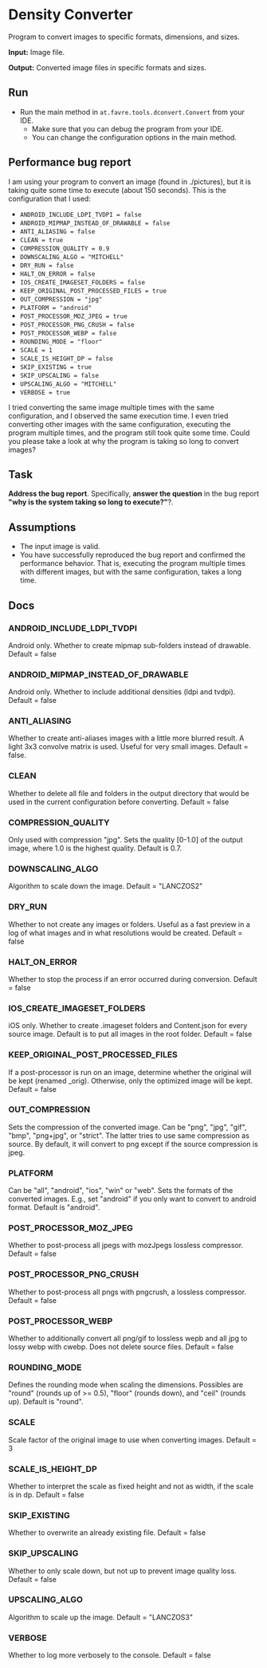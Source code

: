 # Density Converter
Program to convert images to specific formats, dimensions, and sizes.

**Input:** Image file.

**Output:** Converted image files in specific formats and sizes.

## Run

* Run the main method in `at.favre.tools.dconvert.Convert` from your IDE.
    * Make sure that you can debug the program from your IDE.
    * You can change the configuration options in the main method.

## Performance bug report
I am using your program to convert an image (found in ./pictures), but it is taking quite some time to execute (about 150 seconds). 
This is the configuration that I used:

* `ANDROID_INCLUDE_LDPI_TVDPI = false`  
* `ANDROID_MIPMAP_INSTEAD_OF_DRAWABLE = false`  
* `ANTI_ALIASING = false`  
* `CLEAN = true`  
* `COMPRESSION_QUALITY = 0.9` 
* `DOWNSCALING_ALGO = "MITCHELL"` 
* `DRY_RUN = false`  
* `HALT_ON_ERROR = false` 
* `IOS_CREATE_IMAGESET_FOLDERS = false`  
* `KEEP_ORIGINAL_POST_PROCESSED_FILES = true`  
* `OUT_COMPRESSION = "jpg"` 
* `PLATFORM = "android"` 
* `POST_PROCESSOR_MOZ_JPEG = true`  
* `POST_PROCESSOR_PNG_CRUSH = false`  
* `POST_PROCESSOR_WEBP = false`  
* `ROUNDING_MODE = "floor"` 
* `SCALE = 1`
* `SCALE_IS_HEIGHT_DP = false` 
* `SKIP_EXISTING = true` 
* `SKIP_UPSCALING = false` 
* `UPSCALING_ALGO = "MITCHELL"` 
* `VERBOSE = true`   

I tried converting the same image multiple times with the same configuration, and I observed the same execution time. 
I even tried converting other images with the same configuration, executing the program multiple times, and the program still took quite some time. 
Could you please take a look at why the program is taking so long to convert images?

## Task
**Address the bug report**. Specifically, **answer the question** in the bug report **"why is the system taking so long to execute?"**?.

## Assumptions

* The input image is valid.
* You have successfully reproduced the bug report and confirmed the performance behavior.
That is, executing the program multiple times with different images, but with the same configuration, takes a long time.

## Docs

### ANDROID_INCLUDE_LDPI_TVDPI
Android only.
Whether to create mipmap sub-folders instead of drawable.
Default = false

### ANDROID_MIPMAP_INSTEAD_OF_DRAWABLE
Android only.
Whether to include additional densities (ldpi and tvdpi).
Default = false

### ANTI_ALIASING
Whether to create anti-aliases images with a little more blurred result.
A light 3x3 convolve matrix is used.
Useful for very small images.
Default = false.

### CLEAN
Whether to delete all file and folders in the output directory that would be used in the current configuration before converting.
Default = false

### COMPRESSION_QUALITY
Only used with compression "jpg". Sets the quality [0-1.0] of the output image, where 1.0 is the highest quality. 
Default is 0.7.

### DOWNSCALING_ALGO
Algorithm to scale down the image.
Default = "LANCZOS2"

### DRY_RUN
Whether to not create any images or folders. 
Useful as a fast preview in a log of what images and in what resolutions would be created.
Default = false

### HALT_ON_ERROR
Whether to stop the process if an error occurred during conversion.
Default = false

### IOS_CREATE_IMAGESET_FOLDERS
iOS only.
Whether to create .imageset folders and Content.json for every source image.
Default is to put all images in the root folder.
Default = false

### KEEP_ORIGINAL_POST_PROCESSED_FILES
If a post-processor is run on an image, determine whether the original will be kept (renamed _orig).
Otherwise, only the optimized image will be kept.
Default = false

### OUT_COMPRESSION
Sets the compression of the converted image. 
Can be "png", "jpg", "gif", "bmp", "png+jpg", or "strict".
The latter tries to use same compression as source. 
By default, it will convert to png except if the source compression is jpeg.

### PLATFORM
Can be "all", "android", "ios", "win" or "web". 
Sets the formats of the converted images.
E.g., set "android" if you only want to convert to android format. 
Default is "android".

### POST_PROCESSOR_MOZ_JPEG
Whether to post-process all jpegs with mozJpegs lossless compressor.
Default = false

### POST_PROCESSOR_PNG_CRUSH
Whether to post-process all pngs with pngcrush, a lossless compressor. 
Default = false

### POST_PROCESSOR_WEBP
Whether to additionally convert all png/gif to lossless wepb and all jpg to lossy webp with cwebp. 
Does not delete source files.
Default = false

### ROUNDING_MODE
Defines the rounding mode when scaling the dimensions. 
Possibles are "round" (rounds up of >= 0.5), "floor" (rounds down), and "ceil" (rounds up). 
Default is "round".

### SCALE
Scale factor of the original image to use when converting images.
Default = 3

### SCALE_IS_HEIGHT_DP
Whether to interpret the scale as fixed height and not as width, if the scale is in dp.
Default = false
 
### SKIP_EXISTING
Whether to overwrite an already existing file.
Default = false
 
### SKIP_UPSCALING
Whether to only scale down, but not up to prevent image quality loss.
Default = false

### UPSCALING_ALGO
Algorithm to scale up the image.
Default = "LANCZOS3"

### VERBOSE
Whether to log more verbosely to the console.
Default = false
